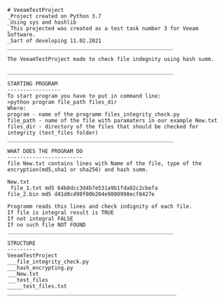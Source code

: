 	# VeeamTestProject		
	_Project created on Python 3.7
	_Using sys and hashlib
	_This projected was created as a test task number 3 for Veeam Software.
	_Sart of developing 11.02.2021
	_____________________________________________________

	The VeeamTestProject made to check file indegnity using hash summ.
	
	_____________________________________________________
	
	STARTING PROGRAM
	-----------------
	To start program you have to put in command line:
	>python program file_path files_dir
	Where:
	program - name of the programm files_integrity_check.py 
	file_path - name of the file with paramaters in our example New.txt
	files_dir - directory of the files that should be checked for integrity (test_files folder)
	_____________________________________________________

	WHAT DOES THE PROGRAM DO
	------------------------
	file New.txt contains lines with Name of the file, type of the encryption(md5,sha1 or sha256) and hash summ.

 	New.txt
 	 file_1.txt md5 64b8dcc3d4b7e531a9b1fda02c2cbefa
  	file_2.bin md5 d41d8cd98f00b204e9800998ecf8427e
  
	Programm reads this lines and check indignity of each file. 
	If file is integral result is TRUE
	If not integral FALSE
	If no such file NOT FOUND
	_____________________________________________________
	
	STRUCTURE
	---------
	VeeamTestProject 
	___file_integrity_check.py
	___hash_encrypting.py
	___New.txt
	___test_files
	_____test_files.txt
	______________________________________________________


